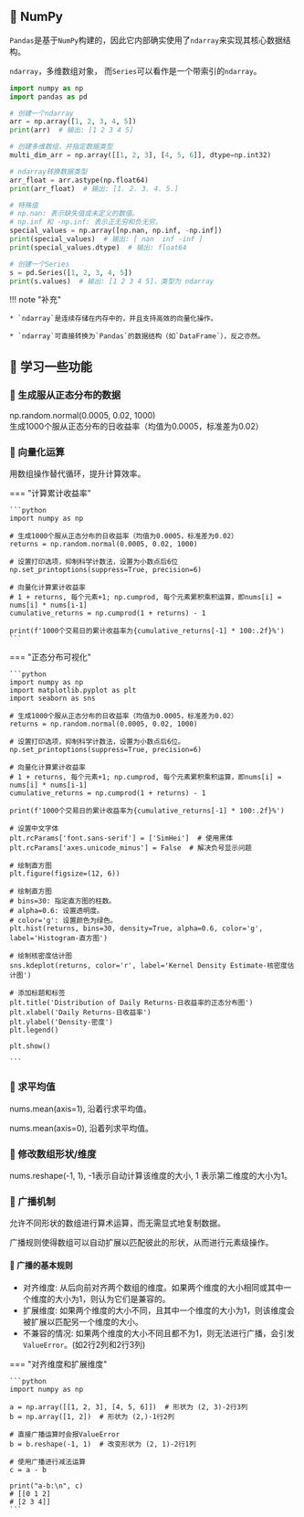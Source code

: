 ## 📌 NumPy

`Pandas`是基于`NumPy`构建的，因此它内部确实使用了`ndarray`来实现其核心数据结构。

`ndarray`，多维数组对象， 而`Series`可以看作是一个带索引的`ndarray`。

```python
import numpy as np
import pandas as pd

# 创建一个ndarray
arr = np.array([1, 2, 3, 4, 5])
print(arr)  # 输出: [1 2 3 4 5]

# 创建多维数组，并指定数据类型
multi_dim_arr = np.array([[1, 2, 3], [4, 5, 6]], dtype=np.int32)

# ndarray转换数据类型
arr_float = arr.astype(np.float64)
print(arr_float)  # 输出: [1. 2. 3. 4. 5.]

# 特殊值
# np.nan: 表示缺失值或未定义的数值。
# np.inf 和 -np.inf: 表示正无穷和负无穷。
special_values = np.array([np.nan, np.inf, -np.inf])
print(special_values)  # 输出: [ nan  inf -inf ]
print(special_values.dtype)  # 输出: float64

# 创建一个Series
s = pd.Series([1, 2, 3, 4, 5])
print(s.values)  # 输出: [1 2 3 4 5]，类型为 ndarray

```

!!! note "补充"

    * `ndarray`是连续存储在内存中的，并且支持高效的向量化操作。

    * `ndarray`可直接转换为`Pandas`的数据结构（如`DataFrame`），反之亦然。

## 📌 学习一些功能

### 🚁 生成服从正态分布的数据

np.random.normal(0.0005, 0.02, 1000)  
生成1000个服从正态分布的日收益率（均值为0.0005，标准差为0.02）

### 🚁 向量化运算

用数组操作替代循环，提升计算效率。

=== "计算累计收益率"

    ```python
    import numpy as np
    
    # 生成1000个服从正态分布的日收益率（均值为0.0005，标准差为0.02）
    returns = np.random.normal(0.0005, 0.02, 1000)
    
    # 设置打印选项，抑制科学计数法，设置为小数点后6位
    np.set_printoptions(suppress=True, precision=6)
    
    # 向量化计算累计收益率
    # 1 + returns, 每个元素+1; np.cumprod, 每个元素累积乘积运算，即nums[i] = nums[i] * nums[i-1]
    cumulative_returns = np.cumprod(1 + returns) - 1
    
    print(f'1000个交易日的累计收益率为{cumulative_returns[-1] * 100:.2f}%')
    ```

=== "正态分布可视化"

    ```python
    import numpy as np
    import matplotlib.pyplot as plt
    import seaborn as sns
    
    # 生成1000个服从正态分布的日收益率（均值为0.0005，标准差为0.02）
    returns = np.random.normal(0.0005, 0.02, 1000)
    
    # 设置打印选项，抑制科学计数法，设置为小数点后6位。
    np.set_printoptions(suppress=True, precision=6)
    
    # 向量化计算累计收益率
    # 1 + returns, 每个元素+1; np.cumprod, 每个元素累积乘积运算，即nums[i] = nums[i] * nums[i-1]
    cumulative_returns = np.cumprod(1 + returns) - 1
    
    print(f'1000个交易日的累计收益率为{cumulative_returns[-1] * 100:.2f}%')
    
    # 设置中文字体
    plt.rcParams['font.sans-serif'] = ['SimHei']  # 使用黑体
    plt.rcParams['axes.unicode_minus'] = False  # 解决负号显示问题
    
    # 绘制直方图
    plt.figure(figsize=(12, 6))
    
    # 绘制直方图
    # bins=30: 指定直方图的柱数。
    # alpha=0.6: 设置透明度。
    # color='g': 设置颜色为绿色。
    plt.hist(returns, bins=30, density=True, alpha=0.6, color='g', label='Histogram-直方图')
    
    # 绘制核密度估计图
    sns.kdeplot(returns, color='r', label='Kernel Density Estimate-核密度估计图')
    
    # 添加标题和标签
    plt.title('Distribution of Daily Returns-日收益率的正态分布图')
    plt.xlabel('Daily Returns-日收益率')
    plt.ylabel('Density-密度')
    plt.legend()
    
    plt.show()
    
    ```

### 🚁 求平均值

nums.mean(axis=1), 沿着行求平均值。

nums.mean(axis=0), 沿着列求平均值。

### 🚁 修改数组形状/维度

nums.reshape(-1, 1), -1表示自动计算该维度的大小, 1 表示第二维度的大小为1。

### 🚁 广播机制

允许不同形状的数组进行算术运算，而无需显式地复制数据。

广播规则使得数组可以自动扩展以匹配彼此的形状，从而进行元素级操作。

#### 🔧 广播的基本规则

* 对齐维度: 从后向前对齐两个数组的维度。如果两个维度的大小相同或其中一个维度的大小为1，则认为它们是兼容的。
* 扩展维度: 如果两个维度的大小不同，且其中一个维度的大小为1，则该维度会被扩展以匹配另一个维度的大小。
* 不兼容的情况: 如果两个维度的大小不同且都不为1，则无法进行广播，会引发`ValueError`。(如2行2列和2行3列)

=== "对齐维度和扩展维度"

    ```python
    import numpy as np
    
    a = np.array([[1, 2, 3], [4, 5, 6]])  # 形状为 (2, 3)-2行3列
    b = np.array([1, 2])  # 形状为 (2,)-1行2列
    
    # 直接广播运算时会报ValueError
    b = b.reshape(-1, 1)  # 改变形状为 (2, 1)-2行1列
    
    # 使用广播进行减法运算
    c = a - b
    
    print("a-b:\n", c)
    # [[0 1 2]
    # [2 3 4]]
    ```